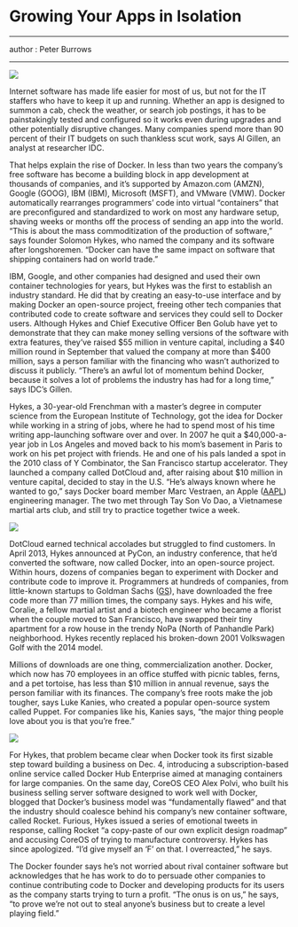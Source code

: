 # Growing Your Apps in Isolation

---

author : Peter Burrows

---

![](http://docker-cn.qiniudn.com/tech_docker52__01__970-630x420.jpg)


Internet software has made life easier for most of us, but not for the IT staffers who have to keep it up and running. Whether an app is designed to summon a cab, check the weather, or search job postings, it has to be painstakingly tested and configured so it works even during upgrades and other potentially disruptive changes. Many companies spend more than 90 percent of their IT budgets on such thankless scut work, says Al Gillen, an analyst at researcher IDC.

That helps explain the rise of Docker. In less than two years the company’s free software has become a building block in app development at thousands of companies, and it’s supported by Amazon.com (AMZN), Google (GOOG), IBM (IBM), Microsoft (MSFT), and VMware (VMW). Docker automatically rearranges programmers’ code into virtual “containers” that are preconfigured and standardized to work on most any hardware setup, shaving weeks or months off the process of sending an app into the world. “This is about the mass commoditization of the production of software,” says founder Solomon Hykes, who named the company and its software after longshoremen. “Docker can have the same impact on software that shipping containers had on world trade.”

IBM, Google, and other companies had designed and used their own container technologies for years, but Hykes was the first to establish an industry standard. He did that by creating an easy-to-use interface and by making Docker an open-source project, freeing other tech companies that contributed code to create software and services they could sell to Docker users. Although Hykes and Chief Executive Officer Ben Golub have yet to demonstrate that they can make money selling versions of the software with extra features, they’ve raised $55 million in venture capital, including a $40 million round in September that valued the company at more than $400 million, says a person familiar with the financing who wasn’t authorized to discuss it publicly. “There’s an awful lot of momentum behind Docker, because it solves a lot of problems the industry has had for a long time,” says IDC’s Gillen.

Hykes, a 30-year-old Frenchman with a master’s degree in computer science from the European Institute of Technology, got the idea for Docker while working in a string of jobs, where he had to spend most of his time writing app-launching software over and over. In 2007 he quit a \$40,000-a-year job in Los Angeles and moved back to his mom’s basement in Paris to work on his pet project with friends. He and one of his pals landed a spot in the 2010 class of Y Combinator, the San Francisco startup accelerator. They launched a company called DotCloud and, after raising about $10 million in venture capital, decided to stay in the U.S. “He’s always known where he wanted to go,” says Docker board member Marc Vestraen, an Apple ([AAPL](http://investing.businessweek.com/research/stocks/snapshot/snapshot.asp?ticker=AAPL)) engineering manager. The two met through Tay Son Vo Dao, a Vietnamese martial arts club, and still try to practice together twice a week.

![](http://docker-cn.qiniudn.com/tech_docker52__03__630x420.jpg)

DotCloud earned technical accolades but struggled to find customers. In April 2013, Hykes announced at PyCon, an industry conference, that he’d converted the software, now called Docker, into an open-source project. Within hours, dozens of companies began to experiment with Docker and contribute code to improve it. Programmers at hundreds of companies, from little-known startups to Goldman Sachs ([GS](http://investing.businessweek.com/research/stocks/snapshot/snapshot.asp?ticker=GS)), have downloaded the free code more than 77 million times, the company says. Hykes and his wife, Coralie, a fellow martial artist and a biotech engineer who became a florist when the couple moved to San Francisco, have swapped their tiny apartment for a row house in the trendy NoPa (North of Panhandle Park) neighborhood. Hykes recently replaced his broken-down 2001 Volkswagen Golf with the 2014 model.

Millions of downloads are one thing, commercialization another. Docker, which now has 70 employees in an office stuffed with picnic tables, ferns, and a pet tortoise, has less than $10 million in annual revenue, says the person familiar with its finances. The company’s free roots make the job tougher, says Luke Kanies, who created a popular open-source system called Puppet. For companies like his, Kanies says, “the major thing people love about you is that you’re free.”

![](http://docker-cn.qiniudn.com/tech_docker52__02__630x420.jpg)

For Hykes, that problem became clear when Docker took its first sizable step toward building a business on Dec. 4, introducing a subscription-based online service called Docker Hub Enterprise aimed at managing containers for large companies. On the same day, CoreOS CEO Alex Polvi, who built his business selling server software designed to work well with Docker, blogged that Docker’s business model was “fundamentally flawed” and that the industry should coalesce behind his company’s new container software, called Rocket. Furious, Hykes issued a series of emotional tweets in response, calling Rocket “a copy-paste of our own explicit design roadmap” and accusing CoreOS of trying to manufacture controversy. Hykes has since apologized. “I’d give myself an ‘F’ on that. I overreacted,” he says.

The Docker founder says he’s not worried about rival container software but acknowledges that he has work to do to persuade other companies to continue contributing code to Docker and developing products for its users as the company starts trying to turn a profit. “The onus is on us,” he says, “to prove we’re not out to steal anyone’s business but to create a level playing field.”
